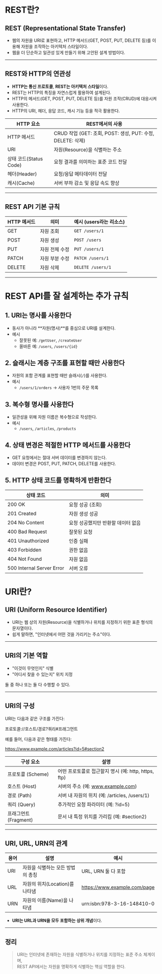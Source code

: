 # REST란?

## REST (Representational State Transfer)

- 웹의 자원을 URI로 표현하고, HTTP 메서드(GET, POST, PUT, DELETE 등)를 이용해 자원을 조작하는 아키텍처 스타일이다.
- 웹을 더 단순하고 일관성 있게 만들기 위해 고안된 설계 방법이다.

---

## REST와 HTTP의 연관성

- **HTTP는 통신 프로토콜**, **REST는 아키텍처 스타일**이다.
- REST는 HTTP의 특징을 자연스럽게 활용하여 설계된다.
- HTTP의 메서드(GET, POST, PUT, DELETE 등)를 자원 조작(CRUD)에 대응시켜 사용한다.
- HTTP의 URI, 헤더, 응답 코드, 캐시 기능 등을 적극 활용한다.

| HTTP 요소 | REST에서의 사용 |
| --- | --- |
| HTTP 메서드 | CRUD 작업 (GET: 조회, POST: 생성, PUT: 수정, DELETE: 삭제) |
| URI | 자원(Resource)을 식별하는 주소 |
| 상태 코드(Status Code) | 요청 결과를 의미하는 표준 코드 전달 |
| 헤더(Header) | 요청/응답 메타데이터 전달 |
| 캐시(Cache) | 서버 부하 감소 및 응답 속도 향상 |

---

## REST API 기본 규칙

| HTTP 메서드 | 의미 | 예시 (users라는 리소스) |
| --- | --- | --- |
| GET | 자원 조회 | `GET /users/1` |
| POST | 자원 생성 | `POST /users` |
| PUT | 자원 전체 수정 | `PUT /users/1` |
| PATCH | 자원 부분 수정 | `PATCH /users/1` |
| DELETE | 자원 삭제 | `DELETE /users/1` |

---

# REST API를 잘 설계하는 추가 규칙

## 1. URI는 명사를 사용한다

- 동사가 아니라 **자원(명사)**를 중심으로 URI를 설계한다.
- 예시
  - 잘못된 예: `/getUser`, `/createUser`
  - 올바른 예: `/users`, `/users/{id}`

## 2. 슬래시는 계층 구조를 표현할 때만 사용한다

- 자원의 포함 관계를 표현할 때만 슬래시(`/`)를 사용한다.
- 예시
  - `/users/1/orders` → 사용자 1번의 주문 목록

## 3. 복수형 명사를 사용한다

- 일관성을 위해 자원 이름은 복수형으로 작성한다.
- 예시
  - `/users`, `/articles`, `/products`

## 4. 상태 변경은 적절한 HTTP 메서드를 사용한다

- GET 요청에서는 절대 서버 데이터를 변경하지 않는다.
- 데이터 변경은 POST, PUT, PATCH, DELETE를 사용한다.

## 5. HTTP 상태 코드를 명확하게 반환한다

| 상태 코드 | 의미 |
| --- | --- |
| 200 OK | 요청 성공 (조회) |
| 201 Created | 자원 생성 성공 |
| 204 No Content | 요청 성공했지만 반환할 데이터 없음 |
| 400 Bad Request | 잘못된 요청 |
| 401 Unauthorized | 인증 실패 |
| 403 Forbidden | 권한 없음 |
| 404 Not Found | 자원 없음 |
| 500 Internal Server Error | 서버 오류 |


# URI란?

## URI (Uniform Resource Identifier)

- URI는 웹 상의 자원(Resource)을 식별하거나 위치를 지정하기 위한 표준 형식의 문자열이다.
- 쉽게 말하면, "인터넷에서 어떤 것을 가리키는 주소"이다.

---

## URI의 기본 역할

- "이것이 무엇인지" 식별
- "어디서 찾을 수 있는지" 위치 지정

둘 중 하나 또는 둘 다 수행할 수 있다.

---

## URI의 구성

URI는 다음과 같은 구조를 가진다:

프로토콜://호스트/경로?쿼리#프래그먼트

예를 들어, 다음과 같은 형태를 가진다:

https://www.example.com/articles?id=5#section2

| 구성 요소 | 설명 |
| --- | --- |
| 프로토콜 (Scheme) | 어떤 프로토콜로 접근할지 명시 (예: http, https, ftp) |
| 호스트 (Host) | 서버의 주소 (예: www.example.com) |
| 경로 (Path) | 서버 내 자원의 위치 (예: /articles, /users/1) |
| 쿼리 (Query) | 추가적인 요청 파라미터 (예: ?id=5) |
| 프래그먼트 (Fragment) | 문서 내 특정 위치를 가리킴 (예: #section2) |

---

## URI, URL, URN의 관계

| 용어 | 설명 | 예시 |
| --- | --- | --- |
| URI | 자원을 식별하는 모든 방법의 총칭 | URL, URN 둘 다 포함 |
| URL | 자원의 위치(Location)를 나타냄 | https://www.example.com/page |
| URN | 자원의 이름(Name)을 나타냄 | urn:isbn:978-3-16-148410-0 |

- **URI는 URL과 URN을 모두 포함하는 상위 개념**이다.

---

## 정리

> URI는 인터넷에 존재하는 자원을 식별하거나 위치를 지정하는 표준 주소 체계이며,  
> REST API에서는 자원을 명확하게 식별하는 핵심 역할을 한다.
